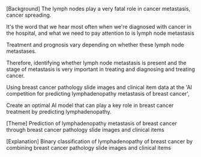 [Background]
The lymph nodes play a very fatal role in cancer metastasis, cancer spreading.

It's the word that we hear most often when we're diagnosed with cancer in the hospital, and what we need to pay attention to is lymph node metastasis

Treatment and prognosis vary depending on whether these lymph node metastases.

Therefore, identifying whether lymph node metastasis is present and the stage of metastasis is very important in treating and diagnosing and treating cancer.



Using breast cancer pathology slide images and clinical item data at the 'AI competition for predicting lymphadenopathy metastasis of breast cancer',

Create an optimal AI model that can play a key role in breast cancer treatment by predicting lymphadenopathy.



[Theme]
Prediction of lymphadenopathy metastasis of breast cancer through breast cancer pathology slide images and clinical items



[Explanation]
Binary classification of lymphadenopathy of breast cancer by combining breast cancer pathology slide images and clinical items
